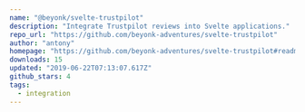 ```yaml
---
name: "@beyonk/svelte-trustpilot"
description: "Integrate Trustpilot reviews into Svelte applications."
repo_url: "https://github.com/beyonk-adventures/svelte-trustpilot"
author: "antony"
homepage: "https://github.com/beyonk-adventures/svelte-trustpilot#readme"
downloads: 15
updated: "2019-06-22T07:13:07.617Z"
github_stars: 4
tags: 
  - integration
---
```

